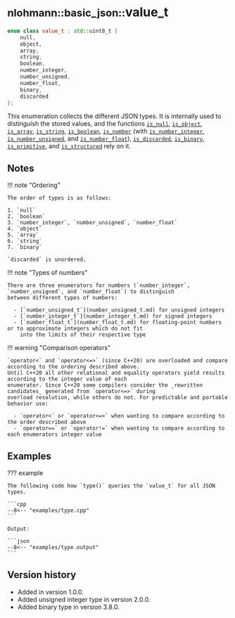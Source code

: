 # <small>nlohmann::basic_json::</small>value_t

```cpp
enum class value_t : std::uint8_t {
    null,
    object,
    array,
    string,
    boolean,
    number_integer,
    number_unsigned,
    number_float,
    binary,
    discarded
};
```

This enumeration collects the different JSON types. It is internally used to distinguish the stored values, and the
functions [`is_null`](is_null.md), [`is_object`](is_object.md), [`is_array`](is_array.md), [`is_string`](is_string.md),
[`is_boolean`](is_boolean.md), [`is_number`](is_number.md) (with [`is_number_integer`](is_number_integer.md),
[`is_number_unsigned`](is_number_unsigned.md), and [`is_number_float`](is_number_float.md)),
[`is_discarded`](is_discarded.md), [`is_binary`](is_binary.md), [`is_primitive`](is_primitive.md), and
[`is_structured`](is_structured.md) rely on it.

## Notes

!!! note "Ordering"

    The order of types is as follows:

    1. `null`
    2. `boolean`
    3. `number_integer`, `number_unsigned`, `number_float`
    4. `object`
    5. `array`
    6. `string`
    7. `binary`

    `discarded` is unordered.

!!! note "Types of numbers"

    There are three enumerators for numbers (`number_integer`, `number_unsigned`, and `number_float`) to distinguish
    between different types of numbers:

      - [`number_unsigned_t`](number_unsigned_t.md) for unsigned integers
      - [`number_integer_t`](number_integer_t.md) for signed integers
      - [`number_float_t`](number_float_t.md) for floating-point numbers or to approximate integers which do not fit
        into the limits of their respective type

!!! warning "Comparison operators"

    `operator<` and `operator<=>` (since C++20) are overloaded and compare according to the ordering described above.
    Until C++20 all other relational and equality operators yield results according to the integer value of each
    enumerator. Since C++20 some compilers consider the _rewritten candidates_ generated from `operator<=>` during
    overload resolution, while others do not. For predictable and portable behavior use:

      - `operator<` or `operator<=>` when wanting to compare according to the order described above
      - `operator==` or `operator!=` when wanting to compare according to each enumerators integer value

## Examples

??? example

    The following code how `type()` queries the `value_t` for all JSON types.
    
    ```cpp
    --8<-- "examples/type.cpp"
    ```
    
    Output:
    
    ```json
    --8<-- "examples/type.output"
    ```

## Version history

- Added in version 1.0.0.
- Added unsigned integer type in version 2.0.0.
- Added binary type in version 3.8.0.
